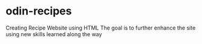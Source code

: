 # odin-recipes
Creating Recipe Website using HTML
The goal is to further enhance the site using new skills learned along the way
